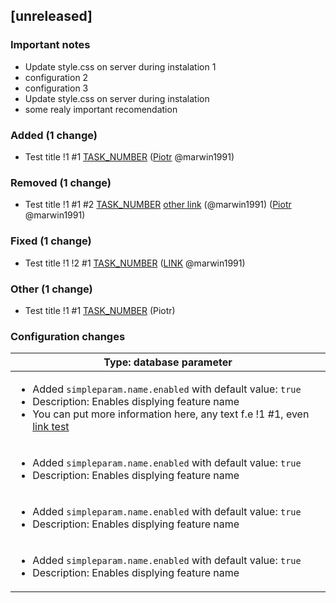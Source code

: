 <!-- @formatter:off -->
<!-- noinspection -->
<!-- Prevents auto format, for JetBrains IDE File > Settings > Editor > Code Style (Formatter Tab) > Turn formatter on/off with markers in code comments  -->

<!-- This file is automatically generate by logchange tool 🌳 🪓 => 🪵 -->
<!-- Visit https://github.com/logchange/logchange and leave a star 🌟 -->
<!-- !!! ⚠️ DO NOT MODIFY THIS FILE, YOUR CHANGES WILL BE LOST ⚠️ !!! -->


[unreleased]
------------

### Important notes

- Update style.css on server during instalation 1
- configuration 2
- configuration 3
- Update style.css on server during instalation
- some realy important recomendation

### Added (1 change)

- Test title !1 #1 [TASK_NUMBER](https://www.google.pl) ([Piotr](https://github.com/marwin1991) @marwin1991)

### Removed (1 change)

- Test title !1 #1 #2 [TASK_NUMBER](https://www.google.pl) [other link](https://www.google.pl) (@marwin1991) ([Piotr](https://github.com/marwin1991) @marwin1991)

### Fixed (1 change)

- Test title !1 !2 #1 [TASK_NUMBER](https://www.google.pl) ([LINK](https://github.com/marwin1991) @marwin1991)

### Other (1 change)

- Test title !1 #1 [TASK_NUMBER](https://www.google.pl) (Piotr)

### Configuration changes

| Type: database parameter                                                                                                                                                                                                              |
| ------------------------------------------------------------------------------------------------------------------------------------------------------------------------------------------------------------------------------------- |
| <ul><li>Added `simpleparam.name.enabled` with default value: `true`</li><li>Description: Enables displying feature name</li><li>You can put more information here, any text f.e !1 #1, even [link test](https://google.com)</li></ul> |
| <ul><li>Added `simpleparam.name.enabled` with default value: `true`</li><li>Description: Enables displying feature name</li></ul>                                                                                                     |
| <ul><li>Added `simpleparam.name.enabled` with default value: `true`</li><li>Description: Enables displying feature name</li></ul>                                                                                                     |
| <ul><li>Added `simpleparam.name.enabled` with default value: `true`</li><li>Description: Enables displying feature name</li></ul>                                                                                                     |


